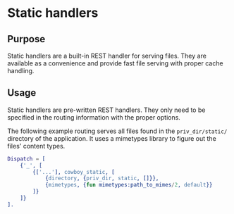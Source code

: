 Static handlers
===============

Purpose
-------

Static handlers are a built-in REST handler for serving files. They
are available as a convenience and provide fast file serving with
proper cache handling.

Usage
-----

Static handlers are pre-written REST handlers. They only need
to be specified in the routing information with the proper options.

The following example routing serves all files found in the
`priv_dir/static/` directory of the application. It uses a
mimetypes library to figure out the files' content types.

``` erlang
Dispatch = [
	{'_', [
		{['...'], cowboy_static, [
			{directory, {priv_dir, static, []}},
			{mimetypes, {fun mimetypes:path_to_mimes/2, default}}
		]}
	]}
].
```
